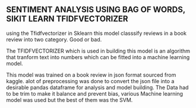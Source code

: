 ## SENTIMENT ANALYSIS USING  BAG OF WORDS, SIKIT LEARN TFIDFVECTORIZER 

using the Tfidfvectorizer in Sklearn this model classsify reviews in a book review into two category.
Good or bad.

The TFIDFVECTORIZER which is used in building this model is an algorithm that tranform text into numbers
which can be fitted into a machine learning model.

This model was trained on a book review in json format sourced from kaggle.
alot of preprocessing was done to convert the json file into a desirable pandas dataframe for analysis
and model building. The Data had to be trim to make it balance and prevent bias, various Machine learning
model was used but the best of them was the SVM.

